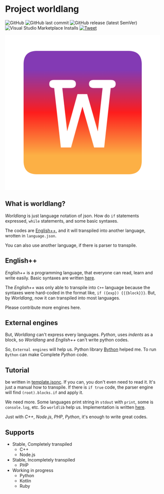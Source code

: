 # Project worldlang
![GitHub](https://img.shields.io/github/license/heartleth/worldlang?style=for-the-badge)
![GitHub last commit](https://img.shields.io/github/last-commit/heartleth/worldlang?style=for-the-badge)
![GitHub release (latest SemVer)](https://img.shields.io/github/v/release/heartleth/worldlang?style=for-the-badge)
![Visual Studio Marketplace Installs](https://img.shields.io/visual-studio-marketplace/i/myjmyjmyj.wlsupport?style=for-the-badge)
[![Tweet](https://img.shields.io/twitter/url/http/shields.io.svg?style=social)](https://twitter.com/intent/tweet?text=Write%20code%20once%20and%20do%20everything!&url=https://github.com/heartleth/worldlang)

<p align=center>
<img src="img/WL.png">
</p>

## What is worldlang?
_Worldlang_ is just language notation of json. How do `if` statements expressed, `while` statements, and some basic syntaxes.

The codes are [English++](https://github.com/heartleth/enpp-rust), and it will transpiled into another language, wrotten in `language.json`.

You can also use another language, if there is parser to transpile.

## English++
_English++_ is a programming language, that everyone can read, learn and write easily. Basic syntaxes are written [here](https://github.com/heartleth/enpp-rust).

The _English++_ was only able to transpile into `C++` language because the syntaxes were hard-coded in the format like, `if ({exp}) {{{block}}}`. But, by _Worldlang_, now it can transpiled into most languages.

Please contribute more engines here.

## External engines
But, _Worldlang_ can't express every languages. _Python_, uses _indents_ as a block, so _Worldlang_ and _English++_ can't write python codes.

So, `External engines` will help us. Python library [Bython]([https://github.com/mathialo/bython]) helped me. To run `Bython` can make Complete _Python_ code.

## Tutorial
be written in [template.jsonc](template.jsonc). If you can, you don't even need to read it. It's just a manual how to transpile. If there is `if true` code, the parser engine will find `(root).blocks.if` and apply it.

We need more. Some languages print string in `stdout` with `print`, some is `console.log`, etc. So `worldlib` help us. Implementation is written [here](stdlib_proto.md).

Just with _C++_, _Node.js_, _PHP_, _Python_, it's enough to write great codes.

## Supports

* Stable, Completely transpiled
    * C++
    * Node.js
* Stable, Incompletely transpiled
    * PHP
* Working in progress
    * Python
    * Kotlin
    * Ruby